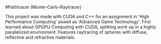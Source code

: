 #Pathtracer (Monte-Carlo-Raytracer)

This project was made with CUDA and C++ for an assignment in 'High Performance Computing' aswell as 'Advanced Game Technology'. First learned about GPGPU Computing with CUDA, splitting work up in a highly parallelized environment.
Features raytracing of spheres with diffuse, reflective and refractive materials.
